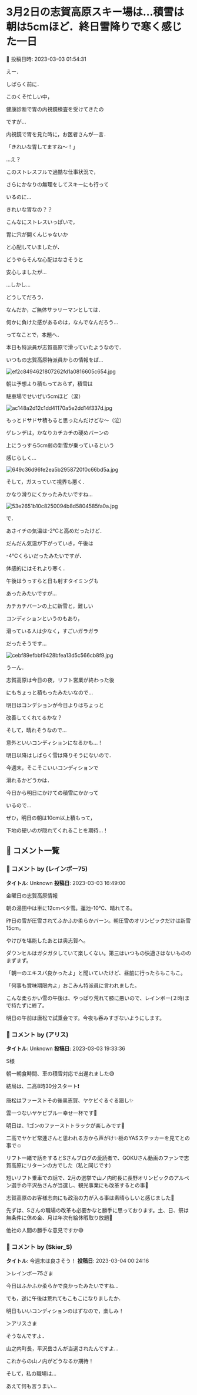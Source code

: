 # 3月2日の志賀高原スキー場は…積雪は朝は5cmほど．終日雪降りで寒く感じた一日

📅 投稿日時: 2023-03-03 01:54:31

えー．


しばらく前に．


このくそ忙しい中，


健康診断で胃の内視鏡検査を受けてきたの


ですが…





内視鏡で胃を見た時に，お医者さんが一言．


「きれいな胃してますね～！」





…え？


このストレスフルで過酷な仕事状況で，


さらにかなりの無理をしてスキーにも行って


いるのに…


きれいな胃なの？？





こんなにストレスいっぱいで，


胃に穴が開くんじゃないか


と心配していましたが．


どうやらそんな心配はなさそうと


安心しましたが…





…しかし…


どうしてだろう．


なんだか，ご無体サラリーマンとしては．


何かに負けた感があるのは，なんでなんだろう…





ってなことで，本題へ．





本日も特派員が志賀高原で滑っていたようなので．


いつもの志賀高原特派員からの情報をば…




![ef2c8494621807262fd1a0816605c654.jpg](images/ef2c8494621807262fd1a0816605c654.jpg)







朝は予想より積もっておらず，積雪は


駐車場でせいぜい5cmほど（涙）




![ac148a2d12c1dd41170a5e2dd14f337d.jpg](images/ac148a2d12c1dd41170a5e2dd14f337d.jpg)







もっとドサドサ積もると思ったんだけどな～（泣）


ゲレンデは，かなりカチカチの硬めバーンの


上にうっすら5cm弱の新雪が乗っているという


感じらしく…




![649c36d96fe2ea5b2958720f0c66bd5a.jpg](images/649c36d96fe2ea5b2958720f0c66bd5a.jpg)







そして，ガスっていて視界も悪く．


かなり滑りにくかったみたいですね…




![53e2651b10c8250094b8d5804585fa0a.jpg](images/53e2651b10c8250094b8d5804585fa0a.jpg)







で．


あさイチの気温は-2℃と高めだったけど．


だんだん気温が下がっていき，午後は


-4℃くらいだったみたいですが．


体感的にはそれより寒く．





午後はうっすらと日も射すタイミングも


あったみたいですが…


カチカチバーンの上に新雪と，難しい


コンディションというのもあり，


滑っている人は少なく，すごいガラガラ


だったそうです…




![cebf89efbbf9428bfea13d5c566cb8f9.jpg](images/cebf89efbbf9428bfea13d5c566cb8f9.jpg)







うーん．


志賀高原は今日の夜，リフト営業が終わった後


にもちょっと積もったみたいなので…


明日はコンデションが今日よりはちょっと


改善してくれてるかな？


そして，晴れそうなので…


意外といいコンディションになるかも…！





明日以降はしばらく雪は降りそうにないので．


今週末，そこそこいいコンディションで


滑れるかどうかは．


今日から明日にかけての積雪にかかって


いるので…


ぜひ，明日の朝は10cm以上積もって，


下地の硬いのが隠れてくれることを期待…！

## 💬 コメント一覧

### 💬 コメント by (レインボー75)
**タイトル**: Unknown
**投稿日**: 2023-03-03 16:49:00

金曜日の志賀高原情報

朝の湯田中は車に12cmベタ雪。蓮池-10℃、晴れてる。

昨日の雪が圧雪されてふかふか柔らかバーン。朝圧雪のオリンピックだけは新雪15cm。

やけびを堪能したあとは奥志賀へ。

ダウンヒルはガタガタしていて楽しくない。第三はいつもの快適さはないもののまずまず。

「朝一のエキスパ良かったよ」と聞いていたけど、昼前に行ったらもこもこ。

「何事も賞味期限内よ」おこみん特派員に言われました。

こんな柔らかい雪の午後は、やっぱり荒れて膝に悪いので、レインボー(２時)まで持たずに終了。

明日の午前は唐松で試乗会です。今夜も呑みすぎないようにします。

### 💬 コメント by (アリス)
**タイトル**: Unknown
**投稿日**: 2023-03-03 19:33:36

S様



朝一朝食時間、車の積雪対応で出遅れました😅

結局は、二高8時30分スタート❗️

唐松はファーストその後奥志賀、ヤケビぐるぐる廻し✨

雲一つないヤケビブルー幸せ一杯です🎵

明日は、1ゴンのファーストトラックが楽しみです🎵



二高でヤケビ常連さんと思われる方から声がけ✨板のYASステッカーを見てとの事で☺️

リフト一緒で話をするとSさんブログの愛読者で、GOKUさん動画のファンで志賀高原にリターンの方でした（私と同じです）

短いリフト乗車での話で、2月の選挙で山ノ内町長に長野オリンピックのアルペン選手の平沢岳さんが当選し、観光事業にも改革するとの事🎵

志賀高原のお客様志向にも政治の力が入る事は素晴らしいと感じました🎵



先ずは、Sさんの職場の改革も必要かなと勝手に思っております。土、日、祭は無条件に休め金、月は年次有給休暇取り放題🎵

他社の人間の勝手な意見ですか😅

### 💬 コメント by (Skier_S)
**タイトル**: 今週末は良さそう！
**投稿日**: 2023-03-04 00:24:16

＞レインボー75さま

今日はふかふか柔らかで良かったみたいですね…

でも，逆に午後は荒れてもこもこになりましたか．

明日もいいコンディションのはずなので，楽しみ！



＞アリスさま

そうなんですよ．

山之内町長，平沢岳さんが当選されたんですよ…

これからの山ノ内がどうなるか期待！

そして，私の職場は…

あえて何も言うまい…

